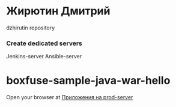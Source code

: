 # Жирютин Дмитрий
dzhirutin repository

### Create dedicated servers
Jenkins-server
Ansible-server


boxfuse-sample-java-war-hello
=============================
Open your browser at [Приложения на prod-server](http://your-ip-address:8083/hello-1.0)
